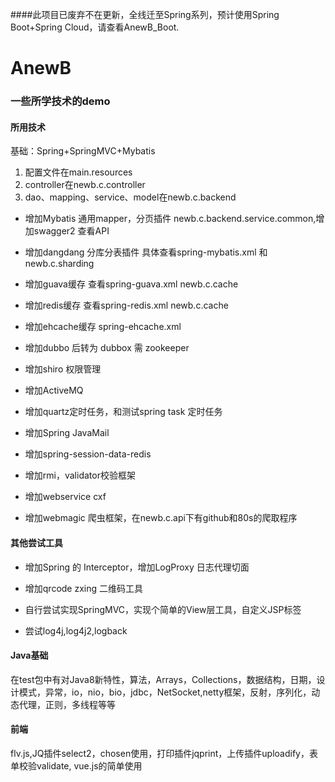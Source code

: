 ####此项目已废弃不在更新，全线迁至Spring系列，预计使用Spring Boot+Spring Cloud，请查看AnewB_Boot.
# AnewB
### 一些所学技术的demo
#### 所用技术
  基础：Spring+SpringMVC+Mybatis
  1. 配置文件在main.resources
  2. controller在newb.c.controller
  3. dao、mapping、service、model在newb.c.backend
  
* 增加Mybatis 通用mapper，分页插件 newb.c.backend.service.common,增加swagger2 查看API

* 增加dangdang 分库分表插件 具体查看spring-mybatis.xml 和newb.c.sharding

* 增加guava缓存 查看spring-guava.xml newb.c.cache

* 增加redis缓存 查看spring-redis.xml newb.c.cache

* 增加ehcache缓存 spring-ehcache.xml

* 增加dubbo 后转为 dubbox 需 zookeeper

* 增加shiro 权限管理

* 增加ActiveMQ 

* 增加quartz定时任务，和测试spring task 定时任务 

* 增加Spring JavaMail

* 增加spring-session-data-redis

* 增加rmi，validator校验框架
* 增加webservice cxf

* 增加webmagic 爬虫框架，在newb.c.api下有github和80s的爬取程序

#### 其他尝试工具
* 增加Spring 的 Interceptor，增加LogProxy 日志代理切面

* 增加qrcode zxing 二维码工具

* 自行尝试实现SpringMVC，实现个简单的View层工具，自定义JSP标签

* 尝试log4j,log4j2,logback

#### Java基础
在test包中有对Java8新特性，算法，Arrays，Collections，数据结构，日期，设计模式，异常，io，nio，bio，jdbc，NetSocket,netty框架，反射，序列化，动态代理，正则，多线程等等

#### 前端
flv.js,JQ插件select2，chosen使用，打印插件jqprint，上传插件uploadify，表单校验validate, vue.js的简单使用
